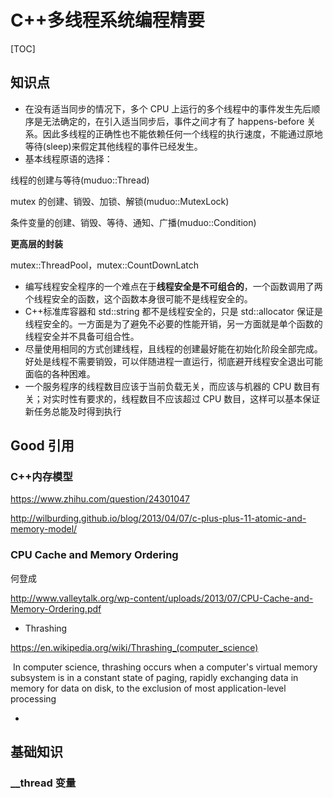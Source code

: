 # C++多线程系统编程精要

[TOC]

## 知识点

* 在没有适当同步的情况下，多个 CPU 上运行的多个线程中的事件发生先后顺序是无法确定的，在引入适当同步后，事件之间才有了 happens-before 关系。因此多线程的正确性也不能依赖任何一个线程的执行速度，不能通过原地等待(sleep)来假定其他线程的事件已经发生。
* 基本线程原语的选择：

线程的创建与等待(muduo::Thread)

mutex 的创建、销毁、加锁、解锁(muduo::MutexLock)

条件变量的创建、销毁、等待、通知、广播(muduo::Condition)

**更高层的封装**

mutex::ThreadPool，mutex::CountDownLatch

* 编写线程安全程序的一个难点在于**线程安全是不可组合的**，一个函数调用了两个线程安全的函数，这个函数本身很可能不是线程安全的。
* C++标准库容器和 std::string 都不是线程安全的，只是 std::allocator 保证是线程安全的。一方面是为了避免不必要的性能开销，另一方面就是单个函数的线程安全并不具备可组合性。
* 尽量使用相同的方式创建线程，且线程的创建最好能在初始化阶段全部完成。好处是线程不需要销毁，可以伴随进程一直运行，彻底避开线程安全退出可能面临的各种困难。
* 一个服务程序的线程数目应该于当前负载无关，而应该与机器的 CPU 数目有关；对实时性有要求的，线程数目不应该超过 CPU 数目，这样可以基本保证新任务总能及时得到执行



## Good 引用

### C++内存模型

https://www.zhihu.com/question/24301047

http://wilburding.github.io/blog/2013/04/07/c-plus-plus-11-atomic-and-memory-model/

### CPU Cache and Memory Ordering

 何登成

http://www.valleytalk.org/wp-content/uploads/2013/07/CPU-Cache-and-Memory-Ordering.pdf

* Thrashing

https://en.wikipedia.org/wiki/Thrashing_(computer_science)

​      In computer science, thrashing occurs when a computer's virtual memory subsystem is in a constant state of paging, rapidly exchanging data in memory for data on disk, to the exclusion of most application-level processing

* ​

## 基础知识

### __thread 变量

